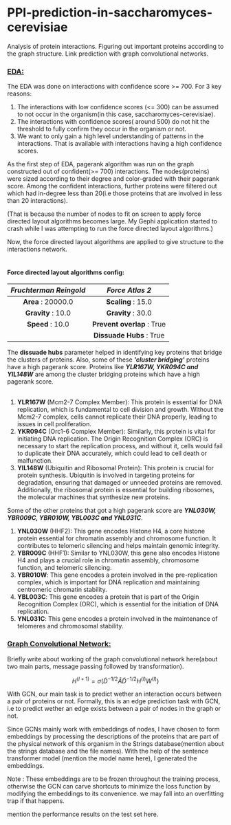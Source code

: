 # PPI-prediction-in-saccharomyces-cerevisiae
 Analysis of protein interactions. Figuring out important proteins according to the graph structure.  Link prediction with graph convolutional networks.


### <ins>EDA:</ins> <br>
The EDA was done on interactions with confidence score >= 700. For 3 key reasons:<br>
1) The interactions with low confidence scores (<= 300) can be assumed to not occur in the organism(in this case, saccharomyces-cerevisiae).
2) The interactions with confidence scores( around 500) do not hit the threshold to fully confirm they occur in the organism or not.
3) We want to only gain a high level understanding of patterns in the interactions. That is available with interactions having a high confidence scores.<br>

As the first step of EDA, pagerank algorithm was run on the graph constructed out of confident(>= 700) interactions. The nodes(proteins) were sized according to their degree and color-graded with their pagerank score. Among the confident interactions, further proteins were filtered out which had in-degree less than 20(i.e those proteins that are involved in less than 20 interactions).<br>

(That is because the number of nodes to fit on screen to apply force directed layout algorithms becomes large. My Gephi application started to crash while I was attempting to run the force directed layout algorithms.) <br>

Now, the force directed layout algorithms are applied to give structure to the interactions network.<br><br>

#### Force directed layout algorithms config:
|***Fruchterman Reingold***|***Force Atlas 2***|
|:------------:|:------------:|
|**Area** : 20000.0|**Scaling** : 15.0|
|**Gravity** : 10.0| **Gravity** : 30.0|
|**Speed** : 10.0|**Prevent overlap** : True|
|          |**Dissuade Hubs** : True|

The **dissuade hubs** parameter helped in identifying key proteins that bridge the clusters of proteins. Also, some of these ***'cluster bridging'*** proteins have a high pagerank score. Proteins like ***YLR167W, YKR094C and YIL148W*** are among the cluster bridging proteins which have a high pagerank score.<br><br>

1) **YLR167W** (Mcm2-7 Complex Member): This protein is essential for DNA replication, which is fundamental to cell division and growth. Without the Mcm2-7 complex, cells cannot replicate their DNA properly, leading to issues in cell proliferation.
2) **YKR094C** (Orc1-6 Complex Member): Similarly, this protein is vital for initiating DNA replication. The Origin Recognition Complex (ORC) is necessary to start the replication process, and without it, cells would fail to duplicate their DNA accurately, which could lead to cell death or malfunction.
3) **YIL148W** (Ubiquitin and Ribosomal Protein): This protein is crucial for protein synthesis. Ubiquitin is involved in targeting proteins for degradation, ensuring that damaged or unneeded proteins are removed. Additionally, the ribosomal protein is essential for building ribosomes, the molecular machines that synthesize new proteins.<br>

Some of the other proteins that got a high pagerank score are ***YNL030W, YBR009C, YBR010W, YBL003C and YNL031C***.<br>

1) **YNL030W** (HHF2): This gene encodes Histone H4, a core histone protein essential for chromatin assembly and chromosome function. It contributes to telomeric silencing and helps maintain genomic integrity.
2) **YBR009C** (HHF1): Similar to YNL030W, this gene also encodes Histone H4 and plays a crucial role in chromatin assembly, chromosome function, and telomeric silencing.
3) **YBR010W**: This gene encodes a protein involved in the pre-replication complex, which is important for DNA replication and maintaining centromeric chromatin stability.
4) **YBL003C**: This gene encodes a protein that is part of the Origin Recognition Complex (ORC), which is essential for the initiation of DNA replication.
5) **YNL031C**: This gene encodes a protein involved in the maintenance of telomeres and chromosomal stability.

### <ins>Graph Convolutional Network:</ins> <br>

Briefly write about working of the graph convolutional network here(about two main parts, message passing followed by transformation).<br>

$$
H^{(l+1)} = \sigma\left(\tilde{D}^{-1/2} \tilde{A} \tilde{D}^{-1/2} H^{(l)} W^{(l)}\right)
$$

With GCN, our main task is to predict wether an interaction occurs between a pair of proteins or not. Formally, this is an edge prediction task with GCN, i.e to predict wether an edge exists between a pair of nodes in the graph or not.<br>

Since GCNs mainly work with embeddings of nodes, I have chosen to form embeddings by processing the descriptions of the proteins that are part of the physical network of this organism in the Strings database(mention about the strings database and the file names). With the help of the sentence transformer model (mention the model name here), I generated the embeddings.<br>

Note : These embeddings are to be frozen throughout the training process, otherwise the GCN can carve shortcuts to minimize the loss function by modifying the embeddings to its convenience. we may fall into an overfitting trap if that happens.<br>

mention the performance results on the test set here.








